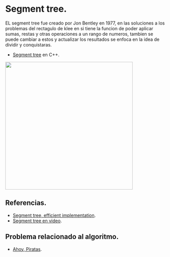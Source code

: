 # Segment tree.

EL segment tree fue creado por Jon Bentley en 1977, en las soluciones a los problemas del rectagulo de klee en si tiene la funcion de poder aplicar sumas, restas y otras operaciones a un rango de numeros, tambien se puede cambiar a estos y actualizar los resultados se enfoca en la idea de dividir y conquistaras.
* [Segment tree](https://github.com/Lutyvr02/Algoritmica/blob/main/Contenidos/Segment_tree/Segment_tree.cpp) en C++.
<img src="https://user-images.githubusercontent.com/101956531/193722579-7a410187-8d96-49e8-b746-023d0f4b96c5.png" width="400">

## Referencias.
* [Segment tree, efficient implementation](https://www.geeksforgeeks.org/segment-tree-efficient-implementation/?ref=lbp).
* [Segment tree en video](https://www.youtube.com/watch?v=-dUiRtJ8ot0).
## Problema relacionado al algoritmo.
* [Ahoy, Piratas](https://onlinejudge.org/index.php?option=onlinejudge&Itemid=8&category=134&page=show_problem&problem=2397).
